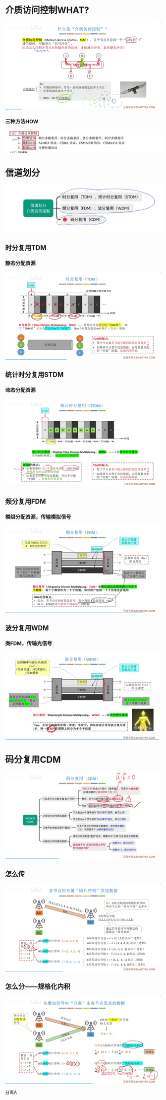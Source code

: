 

# 介质访问控制WHAT?
![输入图片说明](/imgs/2025-07-27/LQbEHOwBA0TDI4zN.png)
### 三种方法HOW
![输入图片说明](/imgs/2025-07-27/l5Q8ze7kNyyzfd3n.png)
# 信道划分
![输入图片说明](/imgs/2025-07-27/3VOySautIFtV8nef.png)


## 时分复用TDM
### 静态分配资源
![输入图片说明](/imgs/2025-07-27/FR7dNKXRGSYAuKAs.png)

## 统计时分复用STDM
### 动态分配资源
![输入图片说明](/imgs/2025-07-27/fFM1SegMi3l3npZz.png)

## 频分复用FDM
### 模组分配资源，传输模拟信号
![输入图片说明](/imgs/2025-07-27/rnWx9vHttslzF260.png)

## 波分复用WDM
### 类FDM，传输光信号
![输入图片说明](/imgs/2025-07-27/YK79J7PqLEDl7vva.png)

# 码分复用CDM
![输入图片说明](/imgs/2025-07-27/HzBgGHpGYfSPDgSN.png)
## 怎么传
![输入图片说明](/imgs/2025-07-27/0ChsNRN1I3uc0cVk.png)
## 怎么分——规格化内积
![输入图片说明](/imgs/2025-07-27/YaPVoaCw2FxtAHkT.png)

分离A
<!--stackedit_data:
eyJoaXN0b3J5IjpbMTc4MDg3Mzk1NF19
-->